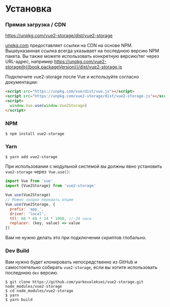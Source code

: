 # Установка

### Прямая загрузка / CDN

https://unpkg.com/vue2-storage/dist/vue2-storage

[unpkg.com](https://unpkg.com) предоставляет ссылки на CDN на основе NPM. Вышеуказанная ссылка всегда указывает на последнюю версию NPM пакета. Вы также можете использовать конкретную версию/тег через URL-адрес, например https://unpkg.com/vue2-storage@{{book.packageVersion}}/dist/vue2-storage.js

Подключите vue2-storage после Vue и используйте согласно документации:

```html
<script src="https://unpkg.com/vue/dist/vue.js"></script>
<script src="https://unpkg.com/vue2-storage/dist/vue2-storage.js"></script>
<script>
  window.Vue.use(window.Vue2Storage)
</script>
```

### NPM

    $ npm install vue2-storage

### Yarn

    $ yarn add vue2-storage

При использовании с модульной системой вы должны явно установить `vue2-storage` через` Vue.use()`:

```javascript
import Vue from 'vue'
import {Vue2Storage} from 'vue2-storage'

Vue.use(Vue2Storage)
// Можно заодно передать опции
Vue.use(Vue2Storage, {
  prefix: 'app_',
  driver: 'local',
  ttl: 60 * 60 * 24 * 1000, // 24 часа
  replacer: (key, value) => value
})
```

Вам не нужно делать это при подключении скриптов глобально.

### Dev Build

Вам нужно будет клонировать непосредственно из GitHub и самостоятельно собирать `vue2-storage`, если
вы хотите использовать последнюю `dev` версию.

    $ git clone https://github.com/yarkovaleksei/vue2-storage.git node_modules/vue2-storage
    $ cd node_modules/vue2-storage
    $ yarn
    $ yarn build
